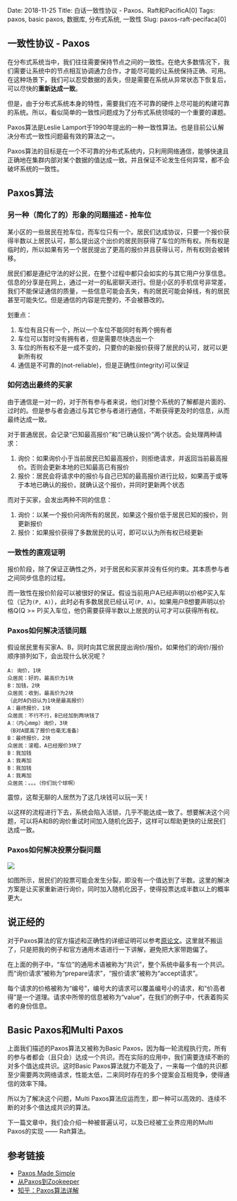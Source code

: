 Date: 2018-11-25
Title: 白话一致性协议 - Paxos、Raft和PacificA[0]
Tags: paxos, basic paxos, 数据库, 分布式系统, 一致性
Slug: paxos-raft-pecifaca[0]

## 一致性协议 - Paxos

在分布式系统当中，我们往往需要保持节点之间的一致性。在绝大多数情况下，我们需要让系统中的节点相互协调通力合作，才能尽可能的让系统保持正确、可用。在这种场景下，我们可以忍受数据的丢失，但是需要在系统从异常状态下恢复后，可以尽快的**重新达成一致**。

但是，由于分布式系统本身的特性，需要我们在不可靠的硬件上尽可能的构建可靠的系统。所以，看似简单的一致性问题成为了分布式系统领域的一个重要的课题。

Paxos算法是Leslie Lamport于1990年提出的一种一致性算法。也是目前公认解决分布式一致性问题最有效的算法之一。

Paxos算法的目标是在一个不可靠的分布式系统内，只利用网络通信，能够快速且正确地在集群内部对某个数据的值达成一致。并且保证不论发生任何异常，都不会破坏系统的一致性。

## Paxos算法

### 另一种（简化了的）形象的问题描述 - 抢车位

某小区的一些居民在抢车位，而车位只有一个。居民们达成协议，只要一个报价获得半数以上居民认可，那么提出这个出价的居民则获得了车位的所有权。所有权是临时的，所以如果有另一个居民提出了更高的报价并且获得认可，所有权则会被转移。

居民们都是遵纪守法的好公民，在整个过程中都只会如实的与其它用户分享信息。信息的分享是在网上，通过一对一的私密聊天进行。但是小区的手机信号非常差，我们不能保证通信的质量，一些信息可能会丢失，有的居民可能会掉线，有的居民甚至可能失忆。但是通信的内容是完整的，不会被篡改的。

划重点：
1. 车位有且只有一个，所以一个车位不能同时有两个拥有者
2. 车位可以暂时没有拥有者，但是需要尽快选出一个
3. 车位的所有权不是一成不变的，只要你的新报价获得了居民的认可，就可以更新所有权
4. 通信是不可靠的(not-reliable)，但是正确性(integrity)可以保证

### 如何选出最终的买家

由于通信是一对一的，对于所有参与者来说，他们对整个系统的了解都是片面的、过时的。但是参与者会通过与其它参与者进行通信，不断获得更及时的信息，从而最终达成一致。

对于普通居民，会记录“已知最高报价”和“已确认报价”两个状态。会处理两种请求：
1. 询价：如果询价小于当前居民已知最高报价，则拒绝请求，并返回当前最高报价。否则会更新本地的已知最高已有报价
2. 报价：居民会将请求中的报价与自己已知的最高报价进行比较，如果高于或等于本地已确认的报价，就确认这个报价，并同时更新两个状态

而对于买家，会发出两种不同的信息：
1. 询价：以某一个报价问询所有的居民，如果这个报价低于居民已知的报价，则更新报价
2. 报价：如果报价获得了多数居民的认可，即可以认为所有权已经更新

### 一致性的直观证明

报价阶段，除了保证正确性之外，对于居民和买家并没有任何约束。其本质参与者之间同步信息的过程。

而一致性在报价阶段可以被很好的保证。假设当前用户A已经声明以价格P买入车位（记为`(P, A)`），此时必有多数居民已经认可`(P, A)`。如果用户B想要声明以价格Q(Q >= P)买入车位，他仍需要获得半数以上居民的认可才可以获得所有权。

### Paxos如何解决活锁问题

假设居民里有买家A、B，同时向其它居民提出询价/报价。如果他们的询价/报价顺序排列如下，会出现什么状况呢？

```
A: 询价，1块
众居民：好的，最高价为1块
B：加钱，2块
众居民：收到，最高价为2块
（此时A仍旧认为1块是最高报价）
A：最终报价，1块
众居民：不行不行，B已经加到两块钱了
A：（内心mmp）询价，3块
（B对A提高了报价也毫无准备）
B：最终报价，2块
众居民：滚粗，A已经报价3块了
B：我加钱
A：我再加
B：我加钱
A：我再加
众居民：。。。（你们玩个球啊）
```

震惊，这帮无聊的人居然为了这几块钱可以玩一天！

以这样的流程进行下去，系统会陷入活锁，几乎不能达成一致了。想要解决这个问题，可以将A和B的询价重试时间加入随机化因子，这样可以帮助更快的让居民们达成一致。

### Paxos如何解决投票分裂问题

![][5]

如图所示，居民们的投票可能会发生分裂，即没有一个值达到了半数。这里的解决方案是让买家重新进行询价，同时加入随机化因子，使得投票达成半数以上的概率更大。

## 说正经的

对于Paxos算法的官方描述和正确性的详细证明可以参考[原论文][4]。这里就不搬运了，只是把我的例子和官方通用术语进行一下讲解，避免把大家带跑偏了。

在上面的例子中，“车位”的通用术语被称为“共识”，整个系统中最多有一个共识。而“询价请求”被称为“prepare请求”，“报价请求”被称为“accept请求”。

每个请求的价格被称为“编号”，编号大的请求可以覆盖编号小的请求，和“价高者得”是一个道理。请求中所带的信息被称为“value”，在我们的例子中，代表着购买者的身份信息。

## Basic Paxos和Multi Paxos

上面我们描述的Paxos算法又被称为Basic Paxos，因为每一轮流程执行完，所有的参与者都会（且只会）达成一个共识。而在实际的应用中，我们需要连续不断的对多个值达成共识。这时Basic Paxos算法就力不能及了，一来每一个值的共识都至少需要两次网络请求，性能太低，二来同时存在的多个提案会互相竞争，使得通信的效率下降。

所以为了解决这个问题，Multi Paxos算法应运而生，即一种可以高效的、连续不断的对多个值达成共识的算法。

下一篇文章中，我们会介绍一种被普遍认可，以及已经被工业界应用的Multi Paxos的实现 —— Raft算法。

## 参考链接

* [Paxos Made Simple][4]
* [从Paxos到Zookeeper][2]
* [知乎：Paxos算法详解][1]

[1]: https://zhuanlan.zhihu.com/p/31780743
[2]: https://book.douban.com/subject/26292004/
[3]: https://raw.githubusercontent.com/Wizmann/assets/master/wizmann-pic/18-11-24/%E5%BE%AE%E4%BF%A1%E6%88%AA%E5%9B%BE_20181124152719.png
[4]: https://lamport.azurewebsites.net/pubs/paxos-simple.pdf
[5]: https://raw.githubusercontent.com/Wizmann/assets/master/wizmann-pic/18-11-25/split-vots.png
